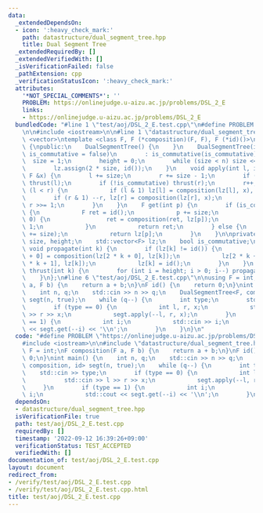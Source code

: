 ```yaml
---
data:
  _extendedDependsOn:
  - icon: ':heavy_check_mark:'
    path: datastructure/dual_segment_tree.hpp
    title: Dual Segment Tree
  _extendedRequiredBy: []
  _extendedVerifiedWith: []
  _isVerificationFailed: false
  _pathExtension: cpp
  _verificationStatusIcon: ':heavy_check_mark:'
  attributes:
    '*NOT_SPECIAL_COMMENTS*': ''
    PROBLEM: https://onlinejudge.u-aizu.ac.jp/problems/DSL_2_E
    links:
    - https://onlinejudge.u-aizu.ac.jp/problems/DSL_2_E
  bundledCode: "#line 1 \"test/aoj/DSL_2_E.test.cpp\"\n#define PROBLEM \"https://onlinejudge.u-aizu.ac.jp/problems/DSL_2_E\"\
    \n\n#include <iostream>\n\n#line 1 \"datastructure/dual_segment_tree.hpp\"\n#include\
    \ <vector>\ntemplate <class F, F (*composition)(F, F), F (*id)()>\nstruct DualSegmentTree\
    \ {\npublic:\n    DualSegmentTree() {\n    }\n    DualSegmentTree(int n, bool\
    \ is_commutative = false)\n        : is_commutative(is_commutative) {\n      \
    \  size = 1;\n        height = 0;\n        while (size < n) size <<= 1, height++;\n\
    \        lz.assign(2 * size, id());\n    }\n    void apply(int l, int r, const\
    \ F &x) {\n        l += size;\n        r += size - 1;\n        if (!is_commutative)\
    \ thrust(l);\n        if (!is_commutative) thrust(r);\n        r++;\n        while\
    \ (l < r) {\n            if (l & 1) lz[l] = composition(lz[l], x), ++l;\n    \
    \        if (r & 1) --r, lz[r] = composition(lz[r], x);\n            l >>= 1,\
    \ r >>= 1;\n        }\n    }\n    F get(int p) {\n        if (is_commutative)\
    \ {\n            F ret = id();\n            p += size;\n            while (p >\
    \ 0) {\n                ret = composition(ret, lz[p]);\n                p >>=\
    \ 1;\n            }\n            return ret;\n        } else {\n            thrust(p\
    \ += size);\n            return lz[p];\n        }\n    }\n\nprivate:\n    int\
    \ size, height;\n    std::vector<F> lz;\n    bool is_commutative;\n    inline\
    \ void propagate(int k) {\n        if (lz[k] != id()) {\n            lz[2 * k\
    \ + 0] = composition(lz[2 * k + 0], lz[k]);\n            lz[2 * k + 1] = composition(lz[2\
    \ * k + 1], lz[k]);\n            lz[k] = id();\n        }\n    }\n    inline void\
    \ thrust(int k) {\n        for (int i = height; i > 0; i--) propagate(k >> i);\n\
    \    }\n};\n#line 6 \"test/aoj/DSL_2_E.test.cpp\"\n\nusing F = int;\nF composition(F\
    \ a, F b) {\n    return a + b;\n}\nF id() {\n    return 0;\n}\nint main() {\n\
    \    int n, q;\n    std::cin >> n >> q;\n    DualSegmentTree<F, composition, id>\
    \ segt(n, true);\n    while (q--) {\n        int type;\n        std::cin >> type;\n\
    \        if (type == 0) {\n            int l, r, x;\n            std::cin >> l\
    \ >> r >> x;\n            segt.apply(--l, r, x);\n        }\n        if (type\
    \ == 1) {\n            int i;\n            std::cin >> i;\n            std::cout\
    \ << segt.get(--i) << '\\n';\n        }\n    }\n}\n"
  code: "#define PROBLEM \"https://onlinejudge.u-aizu.ac.jp/problems/DSL_2_E\"\n\n\
    #include <iostream>\n\n#include \"datastructure/dual_segment_tree.hpp\"\n\nusing\
    \ F = int;\nF composition(F a, F b) {\n    return a + b;\n}\nF id() {\n    return\
    \ 0;\n}\nint main() {\n    int n, q;\n    std::cin >> n >> q;\n    DualSegmentTree<F,\
    \ composition, id> segt(n, true);\n    while (q--) {\n        int type;\n    \
    \    std::cin >> type;\n        if (type == 0) {\n            int l, r, x;\n \
    \           std::cin >> l >> r >> x;\n            segt.apply(--l, r, x);\n   \
    \     }\n        if (type == 1) {\n            int i;\n            std::cin >>\
    \ i;\n            std::cout << segt.get(--i) << '\\n';\n        }\n    }\n}"
  dependsOn:
  - datastructure/dual_segment_tree.hpp
  isVerificationFile: true
  path: test/aoj/DSL_2_E.test.cpp
  requiredBy: []
  timestamp: '2022-09-12 16:39:26+09:00'
  verificationStatus: TEST_ACCEPTED
  verifiedWith: []
documentation_of: test/aoj/DSL_2_E.test.cpp
layout: document
redirect_from:
- /verify/test/aoj/DSL_2_E.test.cpp
- /verify/test/aoj/DSL_2_E.test.cpp.html
title: test/aoj/DSL_2_E.test.cpp
---
```

